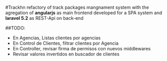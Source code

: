#Trackhn
refactory of track packages mangnament system with the agregation of **angularjs** as main frontend developed for a SPA system and **laravel 5.2** as REST-Api on back-end

##TODO:
- En Agencias, Listas clientes por agencias
- En Control de Clientes, filtrar clientes por Agencia
- En Controller, revisar firma de permisos con nuevos middlewares
- Revisar valores invertidos en buscador de clientes